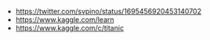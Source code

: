 - https://twitter.com/svpino/status/1695456920453140702
- https://www.kaggle.com/learn
- https://www.kaggle.com/c/titanic
